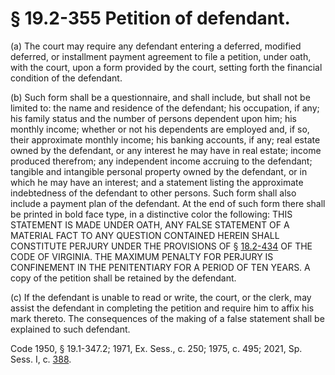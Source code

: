# § 19.2-355 Petition of defendant.

<p>(a) The court may require any defendant entering a deferred, modified deferred, or installment payment agreement to file a petition, under oath, with the court, upon a form provided by the court, setting forth the financial condition of the defendant.</p><p>(b) Such form shall be a questionnaire, and shall include, but shall not be limited to: the name and residence of the defendant; his occupation, if any; his family status and the number of persons dependent upon him; his monthly income; whether or not his dependents are employed and, if so, their approximate monthly income; his banking accounts, if any; real estate owned by the defendant, or any interest he may have in real estate; income produced therefrom; any independent income accruing to the defendant; tangible and intangible personal property owned by the defendant, or in which he may have an interest; and a statement listing the approximate indebtedness of the defendant to other persons. Such form shall also include a payment plan of the defendant. At the end of such form there shall be printed in bold face type, in a distinctive color the following: THIS STATEMENT IS MADE UNDER OATH, ANY FALSE STATEMENT OF A MATERIAL FACT TO ANY QUESTION CONTAINED HEREIN SHALL CONSTITUTE PERJURY UNDER THE PROVISIONS OF § <a href='/vacode/18.2-434/'>18.2-434</a> OF THE CODE OF VIRGINIA. THE MAXIMUM PENALTY FOR PERJURY IS CONFINEMENT IN THE PENITENTIARY FOR A PERIOD OF TEN YEARS. A copy of the petition shall be retained by the defendant.</p><p>(c) If the defendant is unable to read or write, the court, or the clerk, may assist the defendant in completing the petition and require him to affix his mark thereto. The consequences of the making of a false statement shall be explained to such defendant.</p><p>Code 1950, § 19.1-347.2; 1971, Ex. Sess., c. 250; 1975, c. 495; 2021, Sp. Sess. I, c. <a href='http://lis.virginia.gov/cgi-bin/legp604.exe?212+ful+CHAP0388'>388</a>.</p>